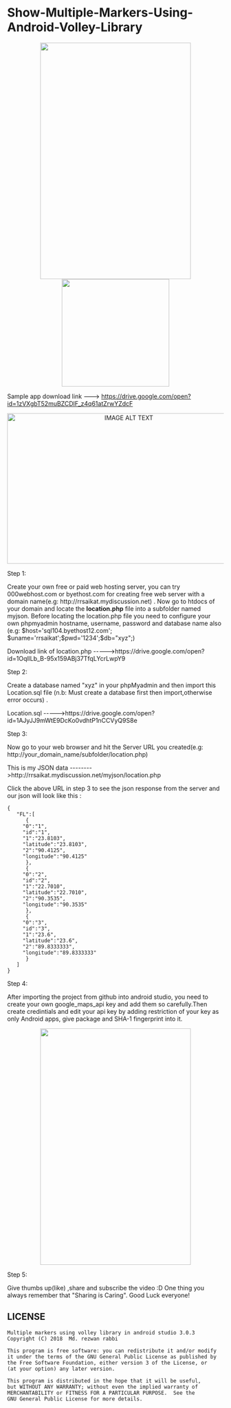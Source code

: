 # Show-Multiple-Markers-Using-Android-Volley-Library

<p align="center">
  <img src="https://github.com/rrsaikat/MultipleMarker_Using_Volley/raw/master/Screenshot_2018-04-16-09-05-04.png" height="550" width="350"/>
  <img src="your_relative_path_here_number_2_large_name" width="250"/>
</p>

Sample app download link ---> https://drive.google.com/open?id=1zVXgbT52muBZCDlF_z4q61atZrwYZdcF

<div align="center">
  <a href="https://www.youtube.com/watch?v=GcAQMNljno4"><img src="https://github.com/rrsaikat/MultipleMarker_Using_Volley/raw/master/youtube%20video%20pic.PNG" height="350" width="550" alt="IMAGE ALT TEXT"></a>
</div>



<p>Step 1:</p>
<p>Create your own free or paid web hosting server, you can try 000webhost.com or byethost.com for creating free web server with a domain
name(e.g: http://rrsaikat.mydiscussion.net) . Now go to htdocs of your domain and locate the <b>location.php</b> file into a subfolder named 
myjson. Before locating the location.php file you need to configure your own phpmyadmin hostname, username, password and database name 
also (e.g: $host='sql104.byethost12.com'; $uname='rrsaikat';$pwd='1234';$db="xyz";)</p>
<p>Download link of location.php ----->https://drive.google.com/open?id=1OqllLb_B-95x159ABj37TfqLYcrLwpY9</p>


<p>Step 2:</p>
<p>Create a database named "xyz" in your phpMyadmin and then import this Location.sql file (n.b: Must create a database first then import,otherwise error occurs) .</p>
<p>Location.sql ----->https://drive.google.com/open?id=1AJyJJ9mWtE9DcKo0vdhtP1nCCVyQ9S8e</p>

<p>Step 3:</p>
<p>Now go to your web browser and hit the Server URL you created(e.g: http://your_domain_name/subfolder/location.php)</p>
<p>This is my JSON data -------->http://rrsaikat.mydiscussion.net/myjson/location.php </p>
<p>Click the above URL in step 3 to see the json response from the server and our json will look like this :</p>

	{  
	   "FL":[  
	      {  
		 "0":"1",
		 "id":"1",
		 "1":"23.8103",
		 "latitude":"23.8103",
		 "2":"90.4125",
		 "longitude":"90.4125"
	      },
	      {  
		 "0":"2",
		 "id":"2",
		 "1":"22.7010",
		 "latitude":"22.7010",
		 "2":"90.3535",
		 "longitude":"90.3535"
	      },
	      {  
		 "0":"3",
		 "id":"3",
		 "1":"23.6",
		 "latitude":"23.6",
		 "2":"89.8333333",
		 "longitude":"89.8333333"
	      }
	   ]
	}

<p>Step 4:</p>
<p>After importing the project from github into android studio, you need to create your own google_maps_api key and add them so carefully.Then create credintials and edit your api key by adding restriction of your key as only Android apps, give package and SHA-1 fingerprint into it.</p>
<p align="center">
  <img src="https://github.com/rrsaikat/MultipleMarker_Using_Volley/raw/master/Capture.JPG" height="550" width="350"/>
</p>



<p>Step 5:</p>
<p>Give thumbs up(like) ,share and subscribe the video :D 
One thing you always remember that "Sharing is Caring". Good Luck everyone!</p>


## LICENSE

    Multiple markers using volley library in android studio 3.0.3
    Copyright (C) 2018  Md. rezwan rabbi

    This program is free software: you can redistribute it and/or modify
    it under the terms of the GNU General Public License as published by
    the Free Software Foundation, either version 3 of the License, or
    (at your option) any later version.

    This program is distributed in the hope that it will be useful,
    but WITHOUT ANY WARRANTY; without even the implied warranty of
    MERCHANTABILITY or FITNESS FOR A PARTICULAR PURPOSE.  See the
    GNU General Public License for more details.

